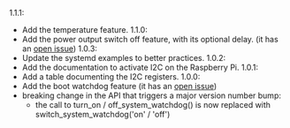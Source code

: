 1.1.1:
- Add the temperature feature.
1.1.0:
- Add the power output switch off feature, with its optional delay.
(it has an [open issue](https://github.com/PiSugar/pisugar-power-manager-rs/issues/82))
1.0.3:
- Update the systemd examples to better practices.
1.0.2:
- Add the documentation to activate I2C on the Raspberry Pi.
1.0.1:
- Add a table documenting the I2C registers.
1.0.0:
- Add the boot watchdog feature (it has an [open issue](https://github.com/PiSugar/pisugar-power-manager-rs/issues/81))
- breaking change in the API that triggers a major version number bump:
	- the call to turn_on / off_system_watchdog() is now replaced
	  with switch_system_watchdog('on' / 'off')
